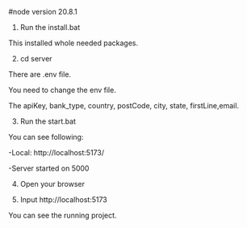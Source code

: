#node version 20.8.1

1. Run the install.bat

This installed whole needed packages.

2. cd server

There are .env file.

You need to change the env file.

The apiKey, bank_type, country, postCode, city, state, firstLine,email.

3. Run the start.bat

You can see following:

-Local:   http://localhost:5173/

-Server started on 5000

4. Open your browser

5. Input http://localhost:5173

You can see the running project.